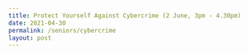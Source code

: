 ```yaml
---
title: Protect Yourself Against Cybercrime (2 June, 3pm - 4.30pm)
date: 2021-04-30
permalink: /seniors/cybercrime
layout: post
---
```






